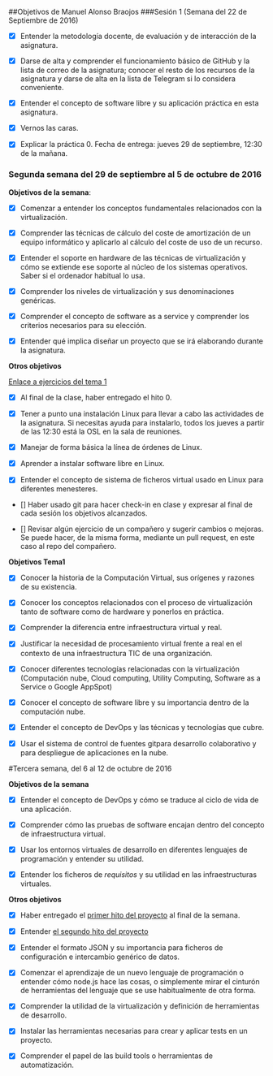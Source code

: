 ##Objetivos de Manuel Alonso Braojos
###Sesión 1 (Semana del 22 de Septiembre de 2016)

- [x]	Entender la metodología docente, de evaluación y de interacción de la asignatura.

- [x] 	Darse de alta y comprender el funcionamiento básico de GitHub y la lista de correo de la asignatura; conocer el resto de los recursos de la asignatura y darse de alta en la lista de Telegram si lo considera conveniente.

- [x] 	Entender el concepto de software libre y su aplicación práctica en esta asignatura.

- [x] 	Vernos las caras.

- [x]	Explicar la práctica 0. Fecha de entrega: jueves 29 de septiembre, 12:30 de la mañana.


### Segunda semana del 29 de septiembre al 5 de octubre de 2016

**Objetivos de la semana**:

- [x] Comenzar a entender los conceptos fundamentales relacionados con la virtualización.

- [x] Comprender las técnicas de cálculo del coste de amortización de un equipo informático y aplicarlo al cálculo del coste de uso de un recurso.

- [x] Entender el soporte en hardware de las técnicas de virtualización y cómo se extiende ese soporte al núcleo de los sistemas operativos. Saber si el ordenador habitual lo usa.

- [x] Comprender los niveles de virtualización y sus denominaciones genéricas.

- [x] Comprender el concepto de software as a service y comprender los criterios necesarios para su elección.

- [x] Entender qué implica diseñar un proyecto que se irá elaborando durante la asignatura.

**Otros objetivos**

[Enlace a ejercicios del tema 1](https://github.com/manuelalonsobraojos/IV-Ejercicios/blob/master/Ejercicios-tema1/EjerciciosTema1.md)

- [x] Al final de la clase, haber entregado el hito 0.

- [x] Tener a punto una instalación Linux para llevar a cabo las actividades de la asignatura. Si necesitas ayuda para instalarlo, todos los jueves a partir de las 12:30 está la OSL en la sala de reuniones.

- [x] Manejar de forma básica la línea de órdenes de Linux.

- [x] Aprender a instalar software libre en Linux.

- [x] Entender el concepto de sistema de ficheros virtual usado en Linux para diferentes menesteres.

- [] Haber usado git para hacer check-in en clase y expresar al final de cada sesión los objetivos alcanzados.

- [] Revisar algún ejercicio de un compañero y sugerir cambios o mejoras. Se puede hacer, de la misma forma, mediante un pull request, en este caso al repo del compañero.

**Objetivos Tema1**

- [x] Conocer la historia de la Computación Virtual, sus orígenes y razones de su existencia.

- [x] Conocer los conceptos relacionados con el proceso de virtualización tanto de software como de hardware y ponerlos en práctica.

- [x] Comprender la diferencia entre infraestructura virtual y real.

- [x] Justificar la necesidad de procesamiento virtual frente a real en el contexto de una infraestructura TIC de una organización.

- [x] Conocer diferentes tecnologías relacionadas con la virtualización (Computación nube, Cloud computing, Utility Computing, Software as a Service o Google AppSpot)

- [x] Conocer el concepto de software libre y su importancia dentro de la computación nube.

- [x] Entender el concepto de DevOps y las técnicas y tecnologías que cubre.

- [x] Usar el sistema de control de fuentes gitpara desarrollo colaborativo y para despliegue de aplicaciones en la nube.


#Tercera semana, del 6 al 12 de octubre de 2016

**Objetivos de la semana**

- [x]  Entender el concepto de DevOps y cómo se traduce al ciclo de vida de
una aplicación.

- [x]  Comprender cómo las pruebas de software encajan dentro del concepto
   de infraestructura virtual.

- [x]  Usar los entornos virtuales de desarrollo en diferentes lenguajes de
  programación y entender su utilidad.

- [x]  Entender los ficheros de *requisitos* y su utilidad en las
  infraestructuras virtuales.

**Otros objetivos**

- [x]  Haber entregado el
  [primer hito del proyecto](http://jj.github.io/IV/documentos/practicas/1.Infraestructura)
  al final de la semana.

- [x]  Entender [el segundo hito del proyecto](http://jj.github.io/IV/documentos/practicas/2.CI)

- [x]  Entender el formato JSON y su importancia para ficheros de
  configuración e intercambio genérico de datos.

- [x]  Comenzar el aprendizaje de un nuevo lenguaje de programación o
  entender cómo node.js hace las cosas, o simplemente mirar el
  cinturón de herramientas del lenguaje que se use habitualmente de
  otra forma.

- [x]  Comprender la utilidad de la virtualización y definición de
  herramientas de desarrollo.

- [x]  Instalar las herramientas necesarias para crear y aplicar tests en
  un proyecto.

- [x]  Comprender el papel de las build tools o herramientas de
  automatización.

